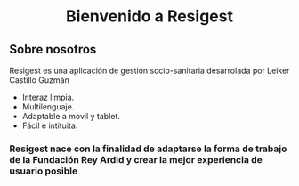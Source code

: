 
<h1 align="center">
Bienvenido a Resigest
</h1>

## Sobre nosotros

Resigest es una aplicación de gestión socio-sanitaria desarrolada por Leiker Castillo Guzmán

- Interaz limpia.
- Multilenguaje.
- Adaptable a movil y tablet.
- Fácil e intituita.
  
### Resigest nace con la finalidad de adaptarse la forma de trabajo de la Fundación Rey Ardid y crear la mejor experiencia de usuario posible
